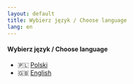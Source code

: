 ```yaml
---
layout: default
title: Wybierz język / Choose language
lang: en
---
```


#### Wybierz język / Choose language

- 🇵🇱 [Polski](/pl/)
- 🇬🇧 [English](/en/)
